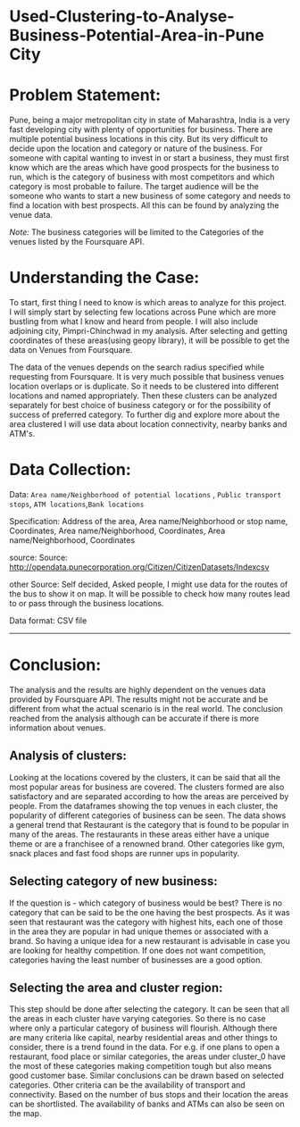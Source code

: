 # Used-Clustering-to-Analyse-Business-Potential-Area-in-Pune City

# Problem Statement:

Pune, being a major metropolitan city in state of Maharashtra, India is a very fast developing city with plenty of opportunities for business. There are multiple potential business locations in this city. But its very difficult to decide upon the location and category or nature of the business. For someone with capital wanting to invest in or start a business, they must first know which are the areas which have good prospects for the business to run, which is the category of business with most competitors and which category is most probable to failure.
The target audience will be the someone who wants to start a new business of some category and needs to find a location with best prospects.
All this can be found by analyzing the venue data.

*Note:* The business categories will be limited to the Categories of the venues listed by the Foursquare API.

# Understanding the Case:

To start, first thing I need to know is which areas to analyze for this project. I will simply start by selecting few locations across Pune which are more bustling from what I 
know and heard from people. I will also include adjoining city, Pimpri-Chinchwad in my analysis. After selecting and getting coordinates of these areas(using geopy library), it 
will be possible to get the data on Venues from Foursquare.

The data of the venues depends on the search radius specified while requesting from Foursquare. It is very much possible that business venues location overlaps or is duplicate. 
So it needs to be clustered into different locations and named appropriately. Then these clusters can be analyzed separately for best choice of business category or for the 
possibility of success of preferred category.
To further dig and explore more about the area clustered I will use data about location connectivity, nearby banks and ATM's.


# Data Collection:

Data: `Area name/Neighborhood of potential locations` , `Public transport stops`, `ATM locations`,`Bank locations`

Specification: Address of the area, Area name/Neighborhood or stop name, Coordinates, Area name/Neighborhood, Coordinates, Area name/Neighborhood, Coordinates

source: Source: http://opendata.punecorporation.org/Citizen/CitizenDatasets/Indexcsv

other Source: Self decided, Asked people, I might use data for the routes of the bus to show it on map. It will be possible to check how many routes lead to or pass through the 
business locations.

Data format: CSV file

---
# Conclusion:

The analysis and the results are highly dependent on the venues data provided by Foursquare API. The results might not be accurate and be different from what the actual scenario 
is in the real world. The conclusion reached from the analysis although can be accurate if there is more information about venues.

## Analysis of clusters:
Looking at the locations covered by the clusters, it can be said that all the most popular areas for business are covered. The clusters formed are also satisfactory and are 
separated according to how the areas are perceived by people.
From the dataframes showing the top venues in each cluster, the popularity of different categories of business can be seen. The data shows a general trend that Restaurant is the 
category that is found to be popular in many of the areas. The restaurants in these areas either have a unique theme or are a franchisee of a renowned brand.
Other categories like gym, snack places and fast food shops are runner ups in popularity.

## Selecting category of new business:
If the question is - which category of business would be best? There is no category that can be said to be the one having the best prospects. As it was seen that restaurant was 
the category with highest hits, each one of those in the area they are popular in had unique themes or associated with a brand. So having a unique idea for a new restaurant is 
advisable in case you are looking for healthy competition. If one does not want competition, categories having the least number of businesses are a good option.

## Selecting the area and cluster region:
This step should be done after selecting the category. It can be seen that all the areas in each cluster have varying categories. So there is no case where only a particular 
category of business will flourish. Although there are many criteria like capital, nearby residential areas and other things to consider, there is a trend found in the data. 
For e.g. if one plans to open a restaurant, food place or similar categories, the areas under cluster_0 have the most of these categories making competition tough but also 
means good customer base. Similar conclusions can be drawn based on selected categories. Other criteria can be the availability of transport and connectivity. Based on the 
number of bus stops and their location the areas can be shortlisted. The availability of banks and ATMs can also be seen on the map.

